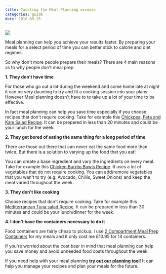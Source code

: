 ```yaml
---
title: Tackling the Meal Planning excuses
categories: guide
date: 2018-09-26
---
```


![](https://images.unsplash.com/photo-1515003197210-e0cd71810b5f?ixlib=rb-0.3.5&ixid=eyJhcHBfaWQiOjEyMDd9&s=4fa061122a5ce899fcb5454dae8dbe99&auto=format&fit=crop&w=1650&q=80)

Meal planning can help you achieve your results faster. By preparing your meals for a select period of time you can better stick to calorie and diet regimes.

So why don't more people prepare their meals? There are 4 main reasons as to why people don't meal prep:

**1. They don't have time**

For those who go out a lot during the weekend and come home late at night it can be very daunting to try and fit a cooking session into your plans. However Meal planning doesn't have to to take up a lot of your time to be effective.

In fact meal planning can help you save time especially if you choose recipes that don't require cooking. Take for example this [Chickpea, Feta and Kale Salad Recipe](https://8fit.com/recipes/chickpea-feta-kale-salad-recipe/). It can be prepared in less than 20 minutes and could be your lunch for the week.

**2. They get bored of eating the same thing for a long period of time**

There are those out there that can never eat the same food more than twice. But there is a solution to varying up the food that you eat!

You can create a base ingredient and vary the ingredients on every meal. Take for example this [Chicken Burrito Bowls Recipe](https://tasty.co/recipe/weekday-meal-prep-chicken-burrito-bowls). It uses a lot of vegetables that do not require cooking. You can add/remove vegetables that you wan't to try (e.g: Avocado, Chillis, Sweet Onions) and keep the meal varied throughout the week.

**3. They don't like cooking**

Choose recipes that don't require cooking. Take for example this [Mediterranean Tuna salad Recipe](https://www.taste.com.au/recipes/mediterranean-tuna-salad/e3fb7eaf-79cf-45f9-8e13-9592727b92b8). It can be prepared in less than 30 minutes and could be your lunch/dinner for the week.

**4. I don't have the containers necessary to do it**

Food containers are fairly cheap to pickup. I use [2 Compartment Meal Prep Containers](https://www.amazon.co.uk/gp/product/B073Q3BGP6/) for my meals and it only cost me £10.95 for 14 containers.

If you're worried about the cost bear in mind that meal planning can help you save money and avoid unneeded food costs throughout the week.

If you need help with your meal planning **[try out our planning tool](/)**! It can help you manage your recipes and plan your meals for the future.